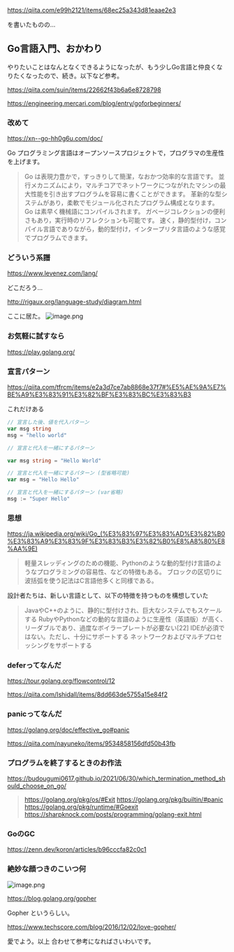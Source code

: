 https://qiita.com/e99h2121/items/68ec25a343d81eaae2e3

を書いたものの...


## Go言語入門、おかわり

やりたいことはなんとなくできるようになったが、もう少しGo言語と仲良くなりたくなったので、続き。以下など参考。

https://qiita.com/suin/items/22662f43b6a6e8728798

https://engineering.mercari.com/blog/entry/goforbeginners/


### 改めて

https://xn--go-hh0g6u.com/doc/

Go プログラミング言語はオープンソースプロジェクトで，プログラマの生産性を上げます。

> Go は表現力豊かで，すっきりして簡潔，なおかつ効率的な言語です。 並行メカニズムにより，マルチコアでネットワークにつながれたマシンの最大性能を引き出すプログラムを容易に書くことができます。 革新的な型システムがあり，柔軟でモジュール化されたプログラム構成となります。 Go は素早く機械語にコンパイルされます。 ガベージコレクションの便利さもあり，実行時のリフレクションも可能です。 速く，静的型付け，コンパイル言語でありながら，動的型付け，インタープリタ言語のような感覚でプログラムできます。



### どういう系譜

https://www.levenez.com/lang/

どこだろう...

http://rigaux.org/language-study/diagram.html

ここに居た。
![image.png](https://qiita-image-store.s3.ap-northeast-1.amazonaws.com/0/93824/33d122e8-a0cf-0974-db23-996e0c15f253.png)


### お気軽に試すなら

https://play.golang.org/

### 宣言パターン

https://qiita.com/tfrcm/items/e2a3d7ce7ab8868e37f7#%E5%AE%9A%E7%BE%A9%E3%83%91%E3%82%BF%E3%83%BC%E3%83%B3

これだけある

```go
// 宣言した後、値を代入パターン
var msg string
msg = "hello world"

// 宣言と代入を一緒にするパターン

var msg string = "Hello World"

// 宣言と代入を一緒にするパターン (型省略可能)
var msg = "Hello Hello"

// 宣言と代入を一緒にするパターン (var省略)
msg := "Super Hello"

```

### 思想

https://ja.wikipedia.org/wiki/Go_(%E3%83%97%E3%83%AD%E3%82%B0%E3%83%A9%E3%83%9F%E3%83%B3%E3%82%B0%E8%A8%80%E8%AA%9E)

> 軽量スレッディングのための機能、Pythonのような動的型付け言語のようなプログラミングの容易性、などの特徴もある。
> ブロックの区切りに波括弧を使う記法はC言語他多くと同様である。

設計者たちは、新しい言語として、以下の特徴を持つものを構想していた

> JavaやC++のように、静的に型付けされ、巨大なシステムでもスケールする
> RubyやPythonなどの動的な言語のように生産性（英語版）が高く、リーダブルであり、過度なボイラープレートが必要ない[22]
> IDEが必須ではない。ただし、十分にサポートする
> ネットワークおよびマルチプロセッシングをサポートする


### deferってなんだ

https://tour.golang.org/flowcontrol/12

https://qiita.com/Ishidall/items/8dd663de5755a15e84f2

### panicってなんだ

https://golang.org/doc/effective_go#panic

https://qiita.com/nayuneko/items/9534858156dfd50b43fb


### プログラムを終了するときのお作法

https://budougumi0617.github.io/2021/06/30/which_termination_method_should_choose_on_go/

> https://golang.org/pkg/os/#Exit
https://golang.org/pkg/builtin/#panic
https://golang.org/pkg/runtime/#Goexit
https://sharpknock.com/posts/programming/golang-exit.html

### GoのGC

https://zenn.dev/koron/articles/b96cccfa82c0c1


### 絶妙な顔つきのこいつ何

![image.png](https://qiita-image-store.s3.ap-northeast-1.amazonaws.com/0/93824/aaa7f81a-84d2-ba53-b87d-83e666985bc9.png)

https://blog.golang.org/gopher

Gopher というらしい。

https://www.techscore.com/blog/2016/12/02/love-gopher/

愛でよう。以上
合わせて参考になればさいわいです。

